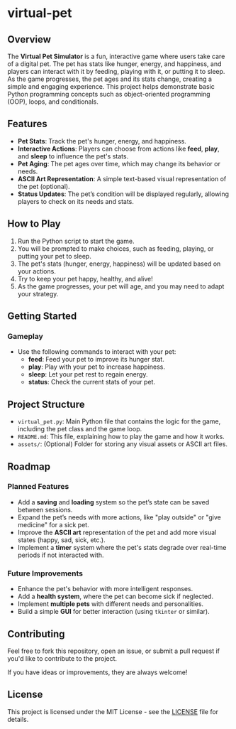 # virtual-pet

## Overview

The **Virtual Pet Simulator** is a fun, interactive game where users take care of a digital pet. The pet has stats like hunger, energy, and happiness, and players can interact with it by feeding, playing with it, or putting it to sleep. As the game progresses, the pet ages and its stats change, creating a simple and engaging experience. This project helps demonstrate basic Python programming concepts such as object-oriented programming (OOP), loops, and conditionals.

## Features

- **Pet Stats**: Track the pet's hunger, energy, and happiness.
- **Interactive Actions**: Players can choose from actions like **feed**, **play**, and **sleep** to influence the pet's stats.
- **Pet Aging**: The pet ages over time, which may change its behavior or needs.
- **ASCII Art Representation**: A simple text-based visual representation of the pet (optional).
- **Status Updates**: The pet’s condition will be displayed regularly, allowing players to check on its needs and stats.

## How to Play

1. Run the Python script to start the game.
2. You will be prompted to make choices, such as feeding, playing, or putting your pet to sleep.
3. The pet's stats (hunger, energy, happiness) will be updated based on your actions.
4. Try to keep your pet happy, healthy, and alive!
5. As the game progresses, your pet will age, and you may need to adapt your strategy.

## Getting Started


### Gameplay

- Use the following commands to interact with your pet:
    - **feed**: Feed your pet to improve its hunger stat.
    - **play**: Play with your pet to increase happiness.
    - **sleep**: Let your pet rest to regain energy.
    - **status**: Check the current stats of your pet.

## Project Structure

- `virtual_pet.py`: Main Python file that contains the logic for the game, including the pet class and the game loop.
- `README.md`: This file, explaining how to play the game and how it works.
- `assets/`: (Optional) Folder for storing any visual assets or ASCII art files.

## Roadmap

### Planned Features
- Add a **saving** and **loading** system so the pet’s state can be saved between sessions.
- Expand the pet’s needs with more actions, like "play outside" or "give medicine" for a sick pet.
- Improve the **ASCII art** representation of the pet and add more visual states (happy, sad, sick, etc.).
- Implement a **timer** system where the pet's stats degrade over real-time periods if not interacted with.

### Future Improvements
- Enhance the pet's behavior with more intelligent responses.
- Add a **health system**, where the pet can become sick if neglected.
- Implement **multiple pets** with different needs and personalities.
- Build a simple **GUI** for better interaction (using `tkinter` or similar).

## Contributing

Feel free to fork this repository, open an issue, or submit a pull request if you'd like to contribute to the project. 

If you have ideas or improvements, they are always welcome!

## License

This project is licensed under the MIT License - see the [LICENSE](LICENSE) file for details.
